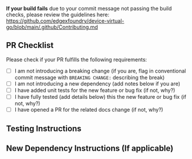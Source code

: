 <!-- Expected Commit Message Description (imported automatically by GitHub) -->
<!-- Must conform to [conventional commits guidelines](https://github.com/edgexfoundry/device-virtual-go/blob/main/.github/Contributing.md) -->
<!-- Expected Commit message must contain Closes/Fixes #IssueNumber statement when there is a related issue -->

<!-- Add additional detailed description of need for change if no related issue -->

**If your build fails** due to your commit message not passing the build checks, please review the guidelines here: https://github.com/edgexfoundry/device-virtual-go/blob/main/.github/Contributing.md

## PR Checklist
Please check if your PR fulfills the following requirements:

- [ ] I am not introducing a breaking change (if you are, flag in conventional commit message with `BREAKING CHANGE:` describing the break)
- [ ] I am not introducing a new dependency (add notes below if you are)
- [ ] I have added unit tests for the new feature or bug fix (if not, why?)
- [ ] I have fully tested (add details below) this the new feature or bug fix (if not, why?)
- [ ] I have opened a PR for the related docs change (if not, why?)
  <link to docs PR>

## Testing Instructions
<!-- How can the reviewers test your change? -->

## New Dependency Instructions (If applicable)
<!-- Please follow [vetting instructions](https://wiki.edgexfoundry.org/display/FA/Vetting+Process+for+3rd+Party+Dependencies) and place results here -->